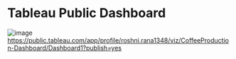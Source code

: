 # Tableau Public Dashboard

![image](https://github.com/RoshniRanaDS/Tableau-Dashboard-/assets/161755928/292b75f4-e60f-41a7-a483-785e50494dd2)
https://public.tableau.com/app/profile/roshni.rana1348/viz/CoffeeProduction-Dashboard/Dashboard1?publish=yes
